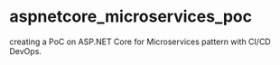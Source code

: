 # aspnetcore_microservices_poc
creating a PoC on ASP.NET Core for Microservices pattern with CI/CD DevOps.
